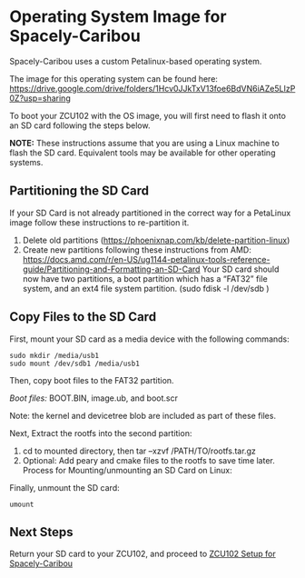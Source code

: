 # Operating System Image for Spacely-Caribou 

Spacely-Caribou uses a custom Petalinux-based operating system. 

The image for this operating system can be found here: https://drive.google.com/drive/folders/1Hcv0JJkTxV13foe6BdVN6iAZe5LIzP0Z?usp=sharing

To boot your ZCU102 with the OS image, you will first need to flash it onto an SD card following the steps below.

**NOTE:** These instructions assume that you are using a Linux machine to flash the SD card. Equivalent tools may be available for other operating systems.

## Partitioning the SD Card
If your SD Card is not already partitioned in the correct way for a PetaLinux image follow these instructions to re-partition it.

1. Delete old partitions (https://phoenixnap.com/kb/delete-partition-linux) 
2. Create new partitions following these instructions from AMD: https://docs.amd.com/r/en-US/ug1144-petalinux-tools-reference-guide/Partitioning-and-Formatting-an-SD-Card 
Your SD card should now have two partitions, a boot partition which has a “FAT32” file system, and an ext4 file system partition. (sudo fdisk -l /dev/sdb )


## Copy Files to the SD Card

First, mount your SD card as a media device with the following commands:
```
sudo mkdir /media/usb1
sudo mount /dev/sdb1 /media/usb1
```

Then, copy boot files to the FAT32 partition. 

*Boot files:*  BOOT.BIN, image.ub, and boot.scr

Note: the kernel and devicetree blob are included as part of these files. 

Next, Extract the rootfs into the second partition:

1. cd to mounted directory, then tar –xzvf /PATH/TO/rootfs.tar.gz
2. Optional: Add peary and cmake files to the rootfs to save time later.
Process for Mounting/unmounting an SD Card on Linux:

Finally, unmount the SD card:
```
umount
``` 

## Next Steps

Return your SD card to your ZCU102, and proceed to [ZCU102 Setup for Spacely-Caribou](</spacely-caribou/basic-setup/ZCU102 Setup for Spacely-Caribou.md>)
